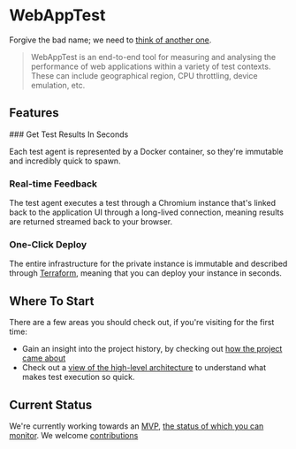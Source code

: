 # WebAppTest

Forgive the bad name; we need to [think of another one](https://github.com/jameshopkins/webapptest/issues/38).

> WebAppTest is an end-to-end tool for measuring and analysing the performance of web applications within a variety of test contexts. These can include geographical region, CPU throttling, device emulation, etc.

## Features

### Get Test Results In Seconds

Each test agent is represented by a Docker container, so they're immutable and incredibly quick to spawn.

### Real-time Feedback

The test agent executes a test through a Chromium instance that's linked back to the application UI through a long-lived connection, meaning results are returned streamed back to your browser.

### One-Click Deploy

The entire infrastructure for the private instance is immutable and described through [Terraform](https://www.terraform.io/), meaning that you can deploy your instance in seconds.

## Where To Start

There are a few areas you should check out, if you're visiting for the first time:

* Gain an insight into the project history, by checking out [how the project came about](https://github.com/jameshopkins/webapptest/wiki/How-Did-This-Project-Come-About%3F)
* Check out a [view of the high-level architecture](https://github.com/jameshopkins/webapptest/wiki/High-Level-Architecture) to understand what makes test execution so quick.

## Current Status

We're currently working towards an [MVP](https://github.com/jameshopkins/webapptest/projects/1), [the status of which you can monitor](https://github.com/jameshopkins/webapptest/issues/39). We welcome [contributions](CONTRIBUTING.md)
